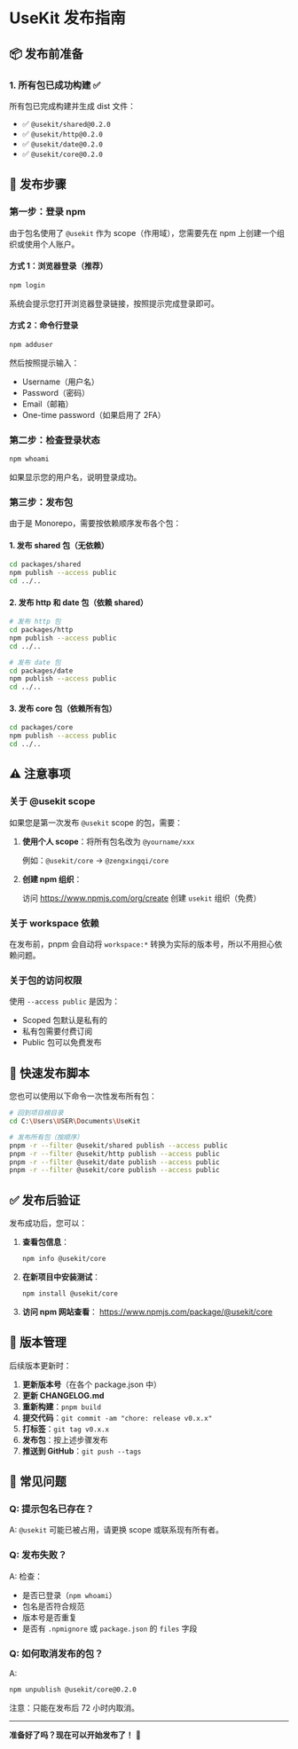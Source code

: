# UseKit 发布指南

## 📦 发布前准备

### 1. 所有包已成功构建 ✅

所有包已完成构建并生成 dist 文件：
- ✅ `@usekit/shared@0.2.0`
- ✅ `@usekit/http@0.2.0`
- ✅ `@usekit/date@0.2.0`
- ✅ `@usekit/core@0.2.0`

## 🚀 发布步骤

### 第一步：登录 npm

由于包名使用了 `@usekit` 作为 scope（作用域），您需要先在 npm 上创建一个组织或使用个人账户。

#### 方式 1：浏览器登录（推荐）

```bash
npm login
```

系统会提示您打开浏览器登录链接，按照提示完成登录即可。

#### 方式 2：命令行登录

```bash
npm adduser
```

然后按照提示输入：
- Username（用户名）
- Password（密码）
- Email（邮箱）
- One-time password（如果启用了 2FA）

### 第二步：检查登录状态

```bash
npm whoami
```

如果显示您的用户名，说明登录成功。

### 第三步：发布包

由于是 Monorepo，需要按依赖顺序发布各个包：

#### 1. 发布 shared 包（无依赖）

```bash
cd packages/shared
npm publish --access public
cd ../..
```

#### 2. 发布 http 和 date 包（依赖 shared）

```bash
# 发布 http 包
cd packages/http
npm publish --access public
cd ../..

# 发布 date 包
cd packages/date
npm publish --access public
cd ../..
```

#### 3. 发布 core 包（依赖所有包）

```bash
cd packages/core
npm publish --access public
cd ../..
```

## ⚠️ 注意事项

### 关于 @usekit scope

如果您是第一次发布 `@usekit` scope 的包，需要：

1. **使用个人 scope**：将所有包名改为 `@yourname/xxx`
   
   例如：`@usekit/core` → `@zengxingqi/core`

2. **创建 npm 组织**：
   
   访问 https://www.npmjs.com/org/create 创建 `usekit` 组织（免费）

### 关于 workspace 依赖

在发布前，pnpm 会自动将 `workspace:*` 转换为实际的版本号，所以不用担心依赖问题。

### 关于包的访问权限

使用 `--access public` 是因为：
- Scoped 包默认是私有的
- 私有包需要付费订阅
- Public 包可以免费发布

## 🎯 快速发布脚本

您也可以使用以下命令一次性发布所有包：

```bash
# 回到项目根目录
cd C:\Users\USER\Documents\UseKit

# 发布所有包（按顺序）
pnpm -r --filter @usekit/shared publish --access public
pnpm -r --filter @usekit/http publish --access public
pnpm -r --filter @usekit/date publish --access public
pnpm -r --filter @usekit/core publish --access public
```

## ✅ 发布后验证

发布成功后，您可以：

1. **查看包信息**：
   ```bash
   npm info @usekit/core
   ```

2. **在新项目中安装测试**：
   ```bash
   npm install @usekit/core
   ```

3. **访问 npm 网站查看**：
   https://www.npmjs.com/package/@usekit/core

## 📝 版本管理

后续版本更新时：

1. **更新版本号**（在各个 package.json 中）
2. **更新 CHANGELOG.md**
3. **重新构建**：`pnpm build`
4. **提交代码**：`git commit -am "chore: release v0.x.x"`
5. **打标签**：`git tag v0.x.x`
6. **发布包**：按上述步骤发布
7. **推送到 GitHub**：`git push --tags`

## 🔧 常见问题

### Q: 提示包名已存在？

A: `@usekit` 可能已被占用，请更换 scope 或联系现有所有者。

### Q: 发布失败？

A: 检查：
- 是否已登录（`npm whoami`）
- 包名是否符合规范
- 版本号是否重复
- 是否有 `.npmignore` 或 `package.json` 的 `files` 字段

### Q: 如何取消发布的包？

A: 
```bash
npm unpublish @usekit/core@0.2.0
```

注意：只能在发布后 72 小时内取消。

---

**准备好了吗？现在可以开始发布了！** 🚀

